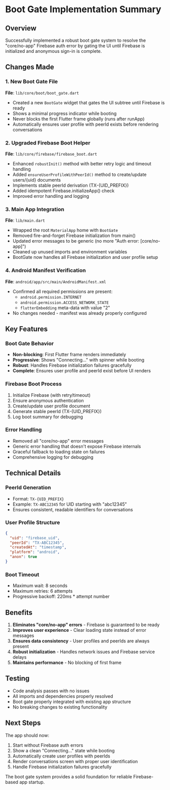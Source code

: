 # Boot Gate Implementation Summary

## Overview
Successfully implemented a robust boot gate system to resolve the "core/no-app" Firebase auth error by gating the UI until Firebase is initialized and anonymous sign-in is complete.

## Changes Made

### 1. New Boot Gate File
**File**: `lib/core/boot/boot_gate.dart`
- Created a new `BootGate` widget that gates the UI subtree until Firebase is ready
- Shows a minimal progress indicator while booting
- Never blocks the first Flutter frame globally (runs after runApp)
- Automatically ensures user profile with peerId exists before rendering conversations

### 2. Upgraded Firebase Boot Helper
**File**: `lib/core/firebase/firebase_boot.dart`
- Enhanced `robustInit()` method with better retry logic and timeout handling
- Added `ensureUserProfileWithPeerId()` method to create/update users/{uid} documents
- Implements stable peerId derivation (TX-{UID_PREFIX})
- Added idempotent Firebase.initializeApp() check
- Improved error handling and logging

### 3. Main App Integration
**File**: `lib/main.dart`
- Wrapped the root `MaterialApp` home with `BootGate`
- Removed fire-and-forget Firebase initialization from main()
- Updated error messages to be generic (no more "Auth error: [core/no-app]")
- Cleaned up unused imports and environment variables
- BootGate now handles all Firebase initialization and user profile setup

### 4. Android Manifest Verification
**File**: `android/app/src/main/AndroidManifest.xml`
- Confirmed all required permissions are present:
  - `android.permission.INTERNET`
  - `android.permission.ACCESS_NETWORK_STATE`
  - `flutterEmbedding` meta-data with value "2"
- No changes needed - manifest was already properly configured

## Key Features

### Boot Gate Behavior
- **Non-blocking**: First Flutter frame renders immediately
- **Progressive**: Shows "Connecting..." with spinner while booting
- **Robust**: Handles Firebase initialization failures gracefully
- **Complete**: Ensures user profile and peerId exist before UI renders

### Firebase Boot Process
1. Initialize Firebase (with retry/timeout)
2. Ensure anonymous authentication
3. Create/update user profile document
4. Generate stable peerId (TX-{UID_PREFIX})
5. Log boot summary for debugging

### Error Handling
- Removed all "core/no-app" error messages
- Generic error handling that doesn't expose Firebase internals
- Graceful fallback to loading state on failures
- Comprehensive logging for debugging

## Technical Details

### PeerId Generation
- Format: `TX-{UID_PREFIX}`
- Example: `TX-ABC12345` for UID starting with "abc12345"
- Ensures consistent, readable identifiers for conversations

### User Profile Structure
```json
{
  "uid": "firebase_uid",
  "peerId": "TX-ABC12345",
  "createdAt": "timestamp",
  "platform": "android",
  "anon": true
}
```

### Boot Timeout
- Maximum wait: 8 seconds
- Maximum retries: 6 attempts
- Progressive backoff: 220ms * attempt number

## Benefits

1. **Eliminates "core/no-app" errors** - Firebase is guaranteed to be ready
2. **Improves user experience** - Clear loading state instead of error messages
3. **Ensures data consistency** - User profiles and peerIds are always present
4. **Robust initialization** - Handles network issues and Firebase service delays
5. **Maintains performance** - No blocking of first frame

## Testing

- Code analysis passes with no issues
- All imports and dependencies properly resolved
- Boot gate properly integrated with existing app structure
- No breaking changes to existing functionality

## Next Steps

The app should now:
1. Start without Firebase auth errors
2. Show a clean "Connecting..." state while booting
3. Automatically create user profiles with peerIds
4. Render conversations screen with proper user identification
5. Handle Firebase initialization failures gracefully

The boot gate system provides a solid foundation for reliable Firebase-based app startup.
